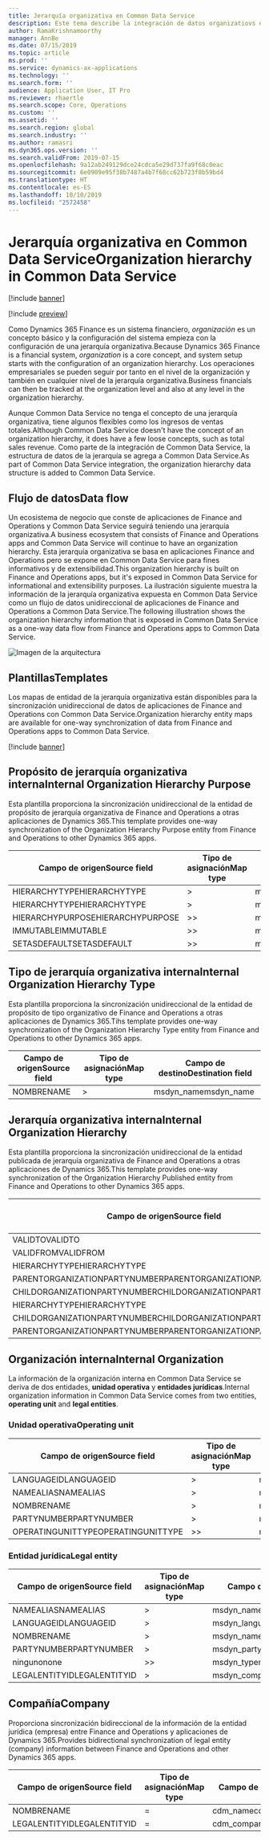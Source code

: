 ```yaml
---
title: Jerarquía organizativa en Common Data Service
description: Este tema describe la integración de datos organizatiovs entre aplicaciones de Finance and Operations y Common Data Service.
author: RamaKrishnamoorthy
manager: AnnBe
ms.date: 07/15/2019
ms.topic: article
ms.prod: ''
ms.service: dynamics-ax-applications
ms.technology: ''
ms.search.form: ''
audience: Application User, IT Pro
ms.reviewer: rhaertle
ms.search.scope: Core, Operations
ms.custom: ''
ms.assetid: ''
ms.search.region: global
ms.search.industry: ''
ms.author: ramasri
ms.dyn365.ops.version: ''
ms.search.validFrom: 2019-07-15
ms.openlocfilehash: 9a12ab249129dce24cdca5e29d737fa9f68c0eac
ms.sourcegitcommit: 6e0909e95f38b7487a4b7f68cc62b723f8b59bd4
ms.translationtype: HT
ms.contentlocale: es-ES
ms.lasthandoff: 10/10/2019
ms.locfileid: "2572458"
---
```

# <a name="organization-hierarchy-in-common-data-service"></a><span data-ttu-id="98194-103">Jerarquía organizativa en Common Data Service</span><span class="sxs-lookup"><span data-stu-id="98194-103">Organization hierarchy in Common Data Service</span></span>

[!include [banner](../includes/banner.md)]

[!include [preview](../includes/preview-banner.md)]

<span data-ttu-id="98194-104">Como Dynamics 365 Finance es un sistema financiero, *organización* es un concepto básico y la configuración del sistema empieza con la configuración de una jerarquía organizativa.</span><span class="sxs-lookup"><span data-stu-id="98194-104">Because Dynamics 365 Finance is a financial system, *organization* is a core concept, and system setup starts with the configuration of an organization hierarchy.</span></span> <span data-ttu-id="98194-105">Los operaciones empresariales se pueden seguir por tanto en el nivel de la organización y también en cualquier nivel de la jerarquía organizativa.</span><span class="sxs-lookup"><span data-stu-id="98194-105">Business financials can then be tracked at the organization level and also at any level in the organization hierarchy.</span></span>

<span data-ttu-id="98194-106">Aunque Common Data Service no tenga el concepto de una jerarquía organizativa, tiene algunos flexibles como los ingresos de ventas totales.</span><span class="sxs-lookup"><span data-stu-id="98194-106">Although Common Data Service doesn't have the concept of an organization hierarchy, it does have a few loose concepts, such as total sales revenue.</span></span> <span data-ttu-id="98194-107">Como parte de la integración de Common Data Service, la estructura de datos de la jerarquía se agrega a Common Data Service.</span><span class="sxs-lookup"><span data-stu-id="98194-107">As part of Common Data Service integration, the organization hierarchy data structure is added to Common Data Service.</span></span>

## <a name="data-flow"></a><span data-ttu-id="98194-108">Flujo de datos</span><span class="sxs-lookup"><span data-stu-id="98194-108">Data flow</span></span>

<span data-ttu-id="98194-109">Un ecosistema de negocio que conste de aplicaciones de Finance and Operations y Common Data Service seguirá teniendo una jerarquía organizativa.</span><span class="sxs-lookup"><span data-stu-id="98194-109">A business ecosystem that consists of Finance and Operations apps and Common Data Service will continue to have an organization hierarchy.</span></span> <span data-ttu-id="98194-110">Esta jerarquía organizativa se basa en aplicaciones Finance and Operations pero se expone en Common Data Service para fines informativos y de extensibilidad.</span><span class="sxs-lookup"><span data-stu-id="98194-110">This organization hierarchy is built on Finance and Operations apps, but it's exposed in Common Data Service for informational and extensibility purposes.</span></span> <span data-ttu-id="98194-111">La ilustración siguiente muestra la información de la jerarquía organizativa expuesta en Common Data Service como un flujo de datos unidireccional de aplicaciones de Finance and Operations a Common Data Service.</span><span class="sxs-lookup"><span data-stu-id="98194-111">The following illustration shows the organization hierarchy information that is exposed in Common Data Service as a one-way data flow from Finance and Operations apps to Common Data Service.</span></span>

![Imagen de la arquitectura](media/dual-write-data-flow.png)

## <a name="templates"></a><span data-ttu-id="98194-113">Plantillas</span><span class="sxs-lookup"><span data-stu-id="98194-113">Templates</span></span>

<span data-ttu-id="98194-114">Los mapas de entidad de la jerarquía organizativa están disponibles para la sincronización unidireccional de datos de aplicaciones de Finance and Operations con Common Data Service.</span><span class="sxs-lookup"><span data-stu-id="98194-114">Organization hierarchy entity maps are available for one-way synchronization of data from Finance and Operations apps to Common Data Service.</span></span>

[!include [banner](../includes/dual-write-symbols.md)]

## <a name="internal-organization-hierarchy-purpose"></a><span data-ttu-id="98194-115">Propósito de jerarquía organizativa interna</span><span class="sxs-lookup"><span data-stu-id="98194-115">Internal Organization Hierarchy Purpose</span></span>

<span data-ttu-id="98194-116">Esta plantilla proporciona la sincronización unidireccional de la entidad de propósito de jerarquía organizativa de Finance and Operations a otras aplicaciones de Dynamics 365.</span><span class="sxs-lookup"><span data-stu-id="98194-116">This template provides one-way synchronization of the Organization Hierarchy Purpose entity from Finance and Operations to other Dynamics 365 apps.</span></span>

<!-- ![architecture image](media/dual-write-purpose.png) -->

<span data-ttu-id="98194-117">Campo de origen</span><span class="sxs-lookup"><span data-stu-id="98194-117">Source field</span></span> | <span data-ttu-id="98194-118">Tipo de asignación</span><span class="sxs-lookup"><span data-stu-id="98194-118">Map type</span></span> | <span data-ttu-id="98194-119">Campo de destino</span><span class="sxs-lookup"><span data-stu-id="98194-119">Destination field</span></span>
---|---|---
<span data-ttu-id="98194-120">HIERARCHYTYPE</span><span class="sxs-lookup"><span data-stu-id="98194-120">HIERARCHYTYPE</span></span> | \> | <span data-ttu-id="98194-121">msdyn\_hierarchypurposetypename</span><span class="sxs-lookup"><span data-stu-id="98194-121">msdyn\_hierarchypurposetypename</span></span>
<span data-ttu-id="98194-122">HIERARCHYTYPE</span><span class="sxs-lookup"><span data-stu-id="98194-122">HIERARCHYTYPE</span></span> | \> | <span data-ttu-id="98194-123">msdyn\_hierarchytype.msdyn\_name</span><span class="sxs-lookup"><span data-stu-id="98194-123">msdyn\_hierarchytype.msdyn\_name</span></span>
<span data-ttu-id="98194-124">HIERARCHYPURPOSE</span><span class="sxs-lookup"><span data-stu-id="98194-124">HIERARCHYPURPOSE</span></span> | \>\> | <span data-ttu-id="98194-125">msdyn\_hierarchypurpose</span><span class="sxs-lookup"><span data-stu-id="98194-125">msdyn\_hierarchypurpose</span></span>
<span data-ttu-id="98194-126">IMMUTABLE</span><span class="sxs-lookup"><span data-stu-id="98194-126">IMMUTABLE</span></span> | \>\> | <span data-ttu-id="98194-127">msdyn\_immutable</span><span class="sxs-lookup"><span data-stu-id="98194-127">msdyn\_immutable</span></span>
<span data-ttu-id="98194-128">SETASDEFAULT</span><span class="sxs-lookup"><span data-stu-id="98194-128">SETASDEFAULT</span></span> | \>\> | <span data-ttu-id="98194-129">msdyn\_setasdefault</span><span class="sxs-lookup"><span data-stu-id="98194-129">msdyn\_setasdefault</span></span>

## <a name="internal-organization-hierarchy-type"></a><span data-ttu-id="98194-130">Tipo de jerarquía organizativa interna</span><span class="sxs-lookup"><span data-stu-id="98194-130">Internal Organization Hierarchy Type</span></span>

<span data-ttu-id="98194-131">Esta plantilla proporciona la sincronización unidireccional de la entidad de propósito de tipo organizativo de Finance and Operations a otras aplicaciones de Dynamics 365.</span><span class="sxs-lookup"><span data-stu-id="98194-131">Tihs template provides one-way synchronization of the Organization Hierarchy Type entity from Finance and Operations to other Dynamics 365 apps.</span></span>

<!-- ![architecture image](media/dual-write-type.png) -->

<span data-ttu-id="98194-132">Campo de origen</span><span class="sxs-lookup"><span data-stu-id="98194-132">Source field</span></span> | <span data-ttu-id="98194-133">Tipo de asignación</span><span class="sxs-lookup"><span data-stu-id="98194-133">Map type</span></span> | <span data-ttu-id="98194-134">Campo de destino</span><span class="sxs-lookup"><span data-stu-id="98194-134">Destination field</span></span>
---|---|---
<span data-ttu-id="98194-135">NOMBRE</span><span class="sxs-lookup"><span data-stu-id="98194-135">NAME</span></span> | \> | <span data-ttu-id="98194-136">msdyn\_name</span><span class="sxs-lookup"><span data-stu-id="98194-136">msdyn\_name</span></span>

## <a name="internal-organization-hierarchy"></a><span data-ttu-id="98194-137">Jerarquía organizativa interna</span><span class="sxs-lookup"><span data-stu-id="98194-137">Internal Organization Hierarchy</span></span>

<span data-ttu-id="98194-138">Esta plantilla proporciona la sincronización unidireccional de la entidad publicada de jerarquía organizativa de Finance and Operations a otras aplicaciones de Dynamics 365.</span><span class="sxs-lookup"><span data-stu-id="98194-138">This template provides one-way synchronization of the Organization Hierarchy Published entity from Finance and Operations to other Dynamics 365 apps.</span></span>

<!-- ![architecture image](media/dual-write-organization.png) -->

<span data-ttu-id="98194-139">Campo de origen</span><span class="sxs-lookup"><span data-stu-id="98194-139">Source field</span></span> | <span data-ttu-id="98194-140">Tipo de asignación</span><span class="sxs-lookup"><span data-stu-id="98194-140">Map type</span></span> | <span data-ttu-id="98194-141">Campo de destino</span><span class="sxs-lookup"><span data-stu-id="98194-141">Destination field</span></span>
---|---|---
<span data-ttu-id="98194-142">VALIDTO</span><span class="sxs-lookup"><span data-stu-id="98194-142">VALIDTO</span></span> | \> | <span data-ttu-id="98194-143">msdyn\_validto</span><span class="sxs-lookup"><span data-stu-id="98194-143">msdyn\_validto</span></span>
<span data-ttu-id="98194-144">VALIDFROM</span><span class="sxs-lookup"><span data-stu-id="98194-144">VALIDFROM</span></span> | \> | <span data-ttu-id="98194-145">msdyn\_validfrom</span><span class="sxs-lookup"><span data-stu-id="98194-145">msdyn\_validfrom</span></span>
<span data-ttu-id="98194-146">HIERARCHYTYPE</span><span class="sxs-lookup"><span data-stu-id="98194-146">HIERARCHYTYPE</span></span> | \> | <span data-ttu-id="98194-147">msdyn\_hierarchytypename</span><span class="sxs-lookup"><span data-stu-id="98194-147">msdyn\_hierarchytypename</span></span>
<span data-ttu-id="98194-148">PARENTORGANIZATIONPARTYNUMBER</span><span class="sxs-lookup"><span data-stu-id="98194-148">PARENTORGANIZATIONPARTYNUMBER</span></span> | \> | <span data-ttu-id="98194-149">msdyn\_parentpartyid</span><span class="sxs-lookup"><span data-stu-id="98194-149">msdyn\_parentpartyid</span></span>
<span data-ttu-id="98194-150">CHILDORGANIZATIONPARTYNUMBER</span><span class="sxs-lookup"><span data-stu-id="98194-150">CHILDORGANIZATIONPARTYNUMBER</span></span> | \> | <span data-ttu-id="98194-151">msdyn\_childpartyid</span><span class="sxs-lookup"><span data-stu-id="98194-151">msdyn\_childpartyid</span></span>
<span data-ttu-id="98194-152">HIERARCHYTYPE</span><span class="sxs-lookup"><span data-stu-id="98194-152">HIERARCHYTYPE</span></span> | \> | <span data-ttu-id="98194-153">msdyn\_hierarchytypeid.msdyn\_name</span><span class="sxs-lookup"><span data-stu-id="98194-153">msdyn\_hierarchytypeid.msdyn\_name</span></span>
<span data-ttu-id="98194-154">CHILDORGANIZATIONPARTYNUMBER</span><span class="sxs-lookup"><span data-stu-id="98194-154">CHILDORGANIZATIONPARTYNUMBER</span></span> | \> | <span data-ttu-id="98194-155">msdyn\_childid.msdyn\_partynumber</span><span class="sxs-lookup"><span data-stu-id="98194-155">msdyn\_childid.msdyn\_partynumber</span></span>
<span data-ttu-id="98194-156">PARENTORGANIZATIONPARTYNUMBER</span><span class="sxs-lookup"><span data-stu-id="98194-156">PARENTORGANIZATIONPARTYNUMBER</span></span> | \> | <span data-ttu-id="98194-157">msdyn\_parentid.msdyn\_partynumber</span><span class="sxs-lookup"><span data-stu-id="98194-157">msdyn\_parentid.msdyn\_partynumber</span></span>

## <a name="internal-organization"></a><span data-ttu-id="98194-158">Organización interna</span><span class="sxs-lookup"><span data-stu-id="98194-158">Internal Organization</span></span>

<span data-ttu-id="98194-159">La información de la organización interna en Common Data Service se deriva de dos entidades, **unidad operativa** y **entidades jurídicas**.</span><span class="sxs-lookup"><span data-stu-id="98194-159">Internal organization information in Common Data Service comes from two entities, **operating unit** and **legal entities**.</span></span>

<!-- ![architecture image](media/dual-write-operating-unit.png) -->

<!-- ![architecture image](media/dual-write-legal-entities.png) -->

### <a name="operating-unit"></a><span data-ttu-id="98194-160">Unidad operativa</span><span class="sxs-lookup"><span data-stu-id="98194-160">Operating unit</span></span>

<span data-ttu-id="98194-161">Campo de origen</span><span class="sxs-lookup"><span data-stu-id="98194-161">Source field</span></span> | <span data-ttu-id="98194-162">Tipo de asignación</span><span class="sxs-lookup"><span data-stu-id="98194-162">Map type</span></span> | <span data-ttu-id="98194-163">Campo de destino</span><span class="sxs-lookup"><span data-stu-id="98194-163">Destination field</span></span>
---|---|---
<span data-ttu-id="98194-164">LANGUAGEID</span><span class="sxs-lookup"><span data-stu-id="98194-164">LANGUAGEID</span></span> | \> | <span data-ttu-id="98194-165">msdyn\_languageid</span><span class="sxs-lookup"><span data-stu-id="98194-165">msdyn\_languageid</span></span>
<span data-ttu-id="98194-166">NAMEALIAS</span><span class="sxs-lookup"><span data-stu-id="98194-166">NAMEALIAS</span></span> | \> | <span data-ttu-id="98194-167">msdyn\_namealias</span><span class="sxs-lookup"><span data-stu-id="98194-167">msdyn\_namealias</span></span>
<span data-ttu-id="98194-168">NOMBRE</span><span class="sxs-lookup"><span data-stu-id="98194-168">NAME</span></span> | \> | <span data-ttu-id="98194-169">msdyn\_name</span><span class="sxs-lookup"><span data-stu-id="98194-169">msdyn\_name</span></span>
<span data-ttu-id="98194-170">PARTYNUMBER</span><span class="sxs-lookup"><span data-stu-id="98194-170">PARTYNUMBER</span></span> | \> | <span data-ttu-id="98194-171">msdyn\_partynumber</span><span class="sxs-lookup"><span data-stu-id="98194-171">msdyn\_partynumber</span></span>
<span data-ttu-id="98194-172">OPERATINGUNITTYPE</span><span class="sxs-lookup"><span data-stu-id="98194-172">OPERATINGUNITTYPE</span></span> | \>\> | <span data-ttu-id="98194-173">msdyn\_type</span><span class="sxs-lookup"><span data-stu-id="98194-173">msdyn\_type</span></span>

### <a name="legal-entity"></a><span data-ttu-id="98194-174">Entidad jurídica</span><span class="sxs-lookup"><span data-stu-id="98194-174">Legal entity</span></span>

<span data-ttu-id="98194-175">Campo de origen</span><span class="sxs-lookup"><span data-stu-id="98194-175">Source field</span></span> | <span data-ttu-id="98194-176">Tipo de asignación</span><span class="sxs-lookup"><span data-stu-id="98194-176">Map type</span></span> | <span data-ttu-id="98194-177">Campo de destino</span><span class="sxs-lookup"><span data-stu-id="98194-177">Destination field</span></span>
---|---|---
<span data-ttu-id="98194-178">NAMEALIAS</span><span class="sxs-lookup"><span data-stu-id="98194-178">NAMEALIAS</span></span> | \> | <span data-ttu-id="98194-179">msdyn\_namealias</span><span class="sxs-lookup"><span data-stu-id="98194-179">msdyn\_namealias</span></span>
<span data-ttu-id="98194-180">LANGUAGEID</span><span class="sxs-lookup"><span data-stu-id="98194-180">LANGUAGEID</span></span> | \> | <span data-ttu-id="98194-181">msdyn\_languageid</span><span class="sxs-lookup"><span data-stu-id="98194-181">msdyn\_languageid</span></span>
<span data-ttu-id="98194-182">NOMBRE</span><span class="sxs-lookup"><span data-stu-id="98194-182">NAME</span></span> | \> | <span data-ttu-id="98194-183">msdyn\_name</span><span class="sxs-lookup"><span data-stu-id="98194-183">msdyn\_name</span></span>
<span data-ttu-id="98194-184">PARTYNUMBER</span><span class="sxs-lookup"><span data-stu-id="98194-184">PARTYNUMBER</span></span> | \> | <span data-ttu-id="98194-185">msdyn\_partynumber</span><span class="sxs-lookup"><span data-stu-id="98194-185">msdyn\_partynumber</span></span>
<span data-ttu-id="98194-186">ninguno</span><span class="sxs-lookup"><span data-stu-id="98194-186">none</span></span> | \>\> | <span data-ttu-id="98194-187">msdyn\_type</span><span class="sxs-lookup"><span data-stu-id="98194-187">msdyn\_type</span></span>
<span data-ttu-id="98194-188">LEGALENTITYID</span><span class="sxs-lookup"><span data-stu-id="98194-188">LEGALENTITYID</span></span> | \> | <span data-ttu-id="98194-189">msdyn\_companycode</span><span class="sxs-lookup"><span data-stu-id="98194-189">msdyn\_companycode</span></span>

## <a name="company"></a><span data-ttu-id="98194-190">Compañía</span><span class="sxs-lookup"><span data-stu-id="98194-190">Company</span></span>

<span data-ttu-id="98194-191">Proporciona sincronización bidireccional de la información de la entidad jurídica (empresa) entre Finance and Operations y aplicaciones de Dynamics 365.</span><span class="sxs-lookup"><span data-stu-id="98194-191">Provides bidirectional synchronization of legal entity (company) information between Finance and Operations and other Dynamics 365 apps.</span></span>

<!-- ![architecture image](media/dual-write-company.png) -->

<span data-ttu-id="98194-192">Campo de origen</span><span class="sxs-lookup"><span data-stu-id="98194-192">Source field</span></span> | <span data-ttu-id="98194-193">Tipo de asignación</span><span class="sxs-lookup"><span data-stu-id="98194-193">Map type</span></span> | <span data-ttu-id="98194-194">Campo de destino</span><span class="sxs-lookup"><span data-stu-id="98194-194">Destination field</span></span>
---|---|---
<span data-ttu-id="98194-195">NOMBRE</span><span class="sxs-lookup"><span data-stu-id="98194-195">NAME</span></span> | = | <span data-ttu-id="98194-196">cdm\_name</span><span class="sxs-lookup"><span data-stu-id="98194-196">cdm\_name</span></span>
<span data-ttu-id="98194-197">LEGALENTITYID</span><span class="sxs-lookup"><span data-stu-id="98194-197">LEGALENTITYID</span></span> | = | <span data-ttu-id="98194-198">cdm\_companycode</span><span class="sxs-lookup"><span data-stu-id="98194-198">cdm\_companycode</span></span>
